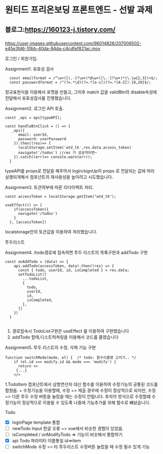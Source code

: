 # 원티드 프리온보딩 프론트엔드 - 선발 과제
## 블로그:https://160123-j.tistory.com/

### 
https://user-images.githubusercontent.com/96014828/207006502-e45e3fd6-10bb-40da-94da-c4cdfef821ac.mov


로그인 / 회원가입.  

Assignment1. 유효성 검사  

```
  const emailformat = /^\w+([\.-]?\w+)*@\w+([\.-]?\w+)*(\.\w{2,3})+$/;
  const passwordformat = /^(?=.*\d)(?=.*[a-z])(?=.*[A-Z]).{8,20}$/;

```
정규표현식을 이용해서 포맷을 만들고, 그이후 match 값을 validBtn의 disable속성에 전달해서 유효성검사를 진행했습니다.

Assignment2. 로그인 API 호출.     
````
const _api = api[typeAPI];

const handleBtnClick = () => {
   _api({
      email: userId,
      password: userPassword
    }).then((res)=> {
      localStorage.setItem('wtd_tk',res.data.access_token)
      navigate('/todos') //res 가 성공적이면~
    }).catch((err)=> console.warn(err));
  }
````
typeAPI를 props로 전달을 해주어서 login/signUp이 props 로 전달되는 값에 따라 실행되게해서 컴포넌트의 재사용성을 높이려고 시도했습니다.

Assignment3. 토큰여부에 따른 리다이렉트 처리.  
````
const accessToken = localStorage.getItem("wtd_tk");

useEffect(() => {
    if(accessToken){
      navigate('/todos')
    }
  }, [accessToken])

````
localstorage안의 토큰값을 이용하여 처리했습니다.

투두리스트

Assignment4. /todo경로에 접속하면 투두 리스트의 목록구현과 addTodo 구현

````
const onAddTodo = (data) => {
    api.addTodo(accessToken, data).then((res) => {  
      const { todo, userId, id, isCompleted } = res.data;
      setTodoList([
        ...todoList,
        {
          todo,
          userId,
          id,
          isCompleted,
        },
      ])
    })
  }
 
````
1. 경로접속시 TodoList구현은 useEffect 를 이용하여 구현했습니다
2. addTodo 할때,디스트럭쳐링을 이용해서 코드를 줄였습니다

Assignment5. 투두 리스트의 수정, 삭제 기능 구현 
````
function switchMode(mode, el) {  /* todo: 함수이름명 고치기.. */
    if (el.id === modify.id && mode === 'modify') {
      return <>
     {...}
    </>
````
1.TodoItem 컴포넌트에서 삼항연산자 대신  함수를 이용하여 수정기능의 공통된 코드를 합쳤음. + 
수정기능을 이용할때, 수정 => 제출 경우에 수정이 정상적으로 되지만, 수정 => 다른 투두 수정 버튼을 눌렀을 때는 수정이 안됩니다.
후자의 방식으로 수정할떄 수정기능이 정상적으로 이용될 수 있도록 나중에 기능추가를 위해 함수로 뺴놨습니다.

Todo
- [x] loginPage template 통합
- [ ] newTodo Input 한글 오류  => vue에서 비슷한 경험이 있었음.
- [ ] isCompleted / onModifyTodo => 기능이 비슷해서 통합하기
- [x] api Todo 파라미터 이름통일 id=>item
- [ ] switchMode 수정 => 타 투두리스트 수정버튼 눌렀을 때 수정 될수 있게 기능 
